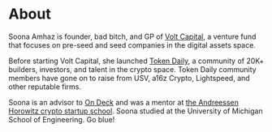 About
=====

Soona Amhaz is founder, bad bitch, and GP of <a href="https://volt.capital">Volt Capital</a>, a venture fund that focuses on pre-seed and seed companies in the digital assets space.

Before starting Volt Capital, she launched <a href="https://www.tokendaily.co/">Token Daily</a>, a community of 20K+ builders, investors, and talent in the crypto space. Token Daily community members have gone on to raise from USV, a16z Crypto, Lightspeed, and other reputable firms.

Soona is an advisor to <a href="https://www.beondeck.com/">On Deck</a> and was a mentor at <a href="https://a16z.com/2019/12/11/announcing-crypto-startup-school-instructors/">the Andreessen Horowitz crypto startup school</a>.
Soona studied at the University of Michigan School of Engineering. Go blue!
